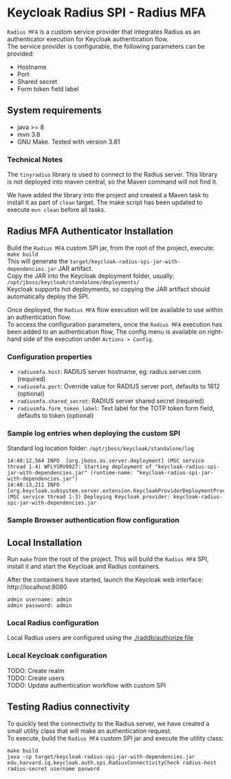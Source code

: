 # Keycloak Radius SPI - Radius MFA
`Radius MFA` is a custom service provider that integrates Radius as an authenticator execution for Keycloak authentication flow.  
The service provider is configurable, the following parameters can be provided:
 * Hostname
 * Port
 * Shared secret
 * Form token field label

## System requirements
 * java >= 8
 * mvn 3.8
 * GNU Make. Tested with version 3.81

### Technical Notes
The `tinyradius` library is used to connect to the Radius server. This library is not deployed into maven central, so the Maven command will not find it.

We have added the library into the project and created a Maven task to install it as part of `clean` target. The make script has been updated to execute `mvn clean` before all tasks.

## Radius MFA Authenticator Installation
Build the `Radius MFA` custom SPI jar, from the root of the project, execute:  
`make build`  
This will generate the `target/keycloak-radius-spi-jar-with-dependencies.jar` JAR artifact.  
Copy the JAR into the Keycloak deployment folder, usually: `/opt/jboss/keycloak/standalone/deployments/`  
Keycloak supports hot deployments, so copying the JAR artifact should automatically deploy the SPI.

Once deployed, the `Radius MFA` flow execution will be available to use within an authentication flow.  
To access the configuration parameters, once the `Radius MFA` execution has been added to an authentication flow, The config menu is available on right-hand side of the execution under `Actions > Config`.

### Configuration properties

- `radiusmfa.host`: RADIUS server hostname, eg: radius.server.com (required)
- `radiusmfa.port`: Override value for RADIUS server port, defaults to 1812 (optional)
- `radiusmfa.shared_secret`: RADIUS server shared secret (required)
- `radiusmfa.form_token_label`: Text label for the TOTP token form field, defaults to token (optional)

### Sample log entries when deploying the custom SPI
Standard log location folder: `/opt/jboss/keycloak/standalone/log`
```
14:48:12,564 INFO  [org.jboss.as.server.deployment] (MSC service thread 1-4) WFLYSRV0027: Starting deployment of "keycloak-radius-spi-jar-with-dependencies.jar" (runtime-name: "keycloak-radius-spi-jar-with-dependencies.jar")
14:48:13,211 INFO  [org.keycloak.subsystem.server.extension.KeycloakProviderDeploymentProcessor] (MSC service thread 1-3) Deploying Keycloak provider: keycloak-radius-spi-jar-with-dependencies.jar
```

### Sample Browser authentication flow configuration

## Local Installation
Run `make` from the root of the project. This will build the `Radius MFA` SPI, install it and start the Keycloak and Radius containers.

After the containers have started, launch the Keycloak web interface: http://localhost:8080  
```
admin username: admin
admin password: admin
```

### Local Radius configuration
Local Radius users are configured using the [./raddb/authorize file](./raddb/authorize)

### Local Keycloak configuration
TODO: Create realm  
TODO: Create users  
TODO: Update authentication workflow with custom SPI

## Testing Radius connectivity
To quickly test the connectivity to the Radius server, we have created a small utility class that will make an authentication request.  
To execute, build the `Radius MFA` custom SPI jar and execute the utility class:  
```
make build
java -cp target/keycloak-radius-spi-jar-with-dependencies.jar edu.harvard.iq.keycloak.auth.spi.RadiusConnectivityCheck radius-host radius-secret username pasword
```

